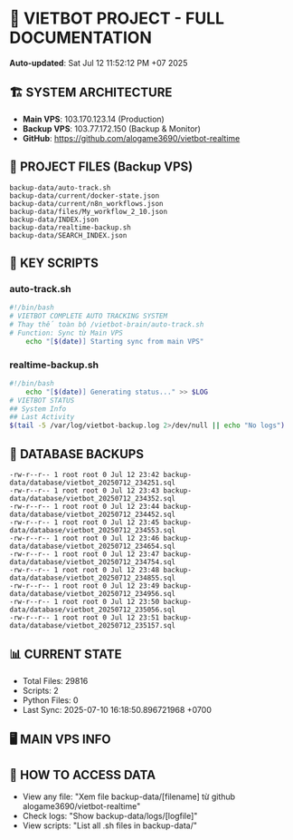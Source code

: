 # 🤖 VIETBOT PROJECT - FULL DOCUMENTATION
**Auto-updated**: Sat Jul 12 11:52:12 PM +07 2025

## 🏗️ SYSTEM ARCHITECTURE
- **Main VPS**: 103.170.123.14 (Production)
- **Backup VPS**: 103.77.172.150 (Backup & Monitor)
- **GitHub**: https://github.com/alogame3690/vietbot-realtime

## 📁 PROJECT FILES (Backup VPS)
```
backup-data/auto-track.sh
backup-data/current/docker-state.json
backup-data/current/n8n_workflows.json
backup-data/files/My_workflow_2_10.json
backup-data/INDEX.json
backup-data/realtime-backup.sh
backup-data/SEARCH_INDEX.json
```

## 🔧 KEY SCRIPTS
### auto-track.sh
```bash
#!/bin/bash
# VIETBOT COMPLETE AUTO TRACKING SYSTEM
# Thay thế toàn bộ /vietbot-brain/auto-track.sh
# Function: Sync từ Main VPS
    echo "[$(date)] Starting sync from main VPS"
```
### realtime-backup.sh
```bash
#!/bin/bash
    echo "[$(date)] Generating status..." >> $LOG
# VIETBOT STATUS
## System Info
## Last Activity
$(tail -5 /var/log/vietbot-backup.log 2>/dev/null || echo "No logs")
```

## 💾 DATABASE BACKUPS
```
-rw-r--r-- 1 root root 0 Jul 12 23:42 backup-data/database/vietbot_20250712_234251.sql
-rw-r--r-- 1 root root 0 Jul 12 23:43 backup-data/database/vietbot_20250712_234352.sql
-rw-r--r-- 1 root root 0 Jul 12 23:44 backup-data/database/vietbot_20250712_234452.sql
-rw-r--r-- 1 root root 0 Jul 12 23:45 backup-data/database/vietbot_20250712_234553.sql
-rw-r--r-- 1 root root 0 Jul 12 23:46 backup-data/database/vietbot_20250712_234654.sql
-rw-r--r-- 1 root root 0 Jul 12 23:47 backup-data/database/vietbot_20250712_234754.sql
-rw-r--r-- 1 root root 0 Jul 12 23:48 backup-data/database/vietbot_20250712_234855.sql
-rw-r--r-- 1 root root 0 Jul 12 23:49 backup-data/database/vietbot_20250712_234956.sql
-rw-r--r-- 1 root root 0 Jul 12 23:50 backup-data/database/vietbot_20250712_235056.sql
-rw-r--r-- 1 root root 0 Jul 12 23:51 backup-data/database/vietbot_20250712_235157.sql
```

## 📊 CURRENT STATE
- Total Files: 29816
- Scripts: 2
- Python Files: 0
- Last Sync: 2025-07-10 16:18:50.896721968 +0700

## 🖥️ MAIN VPS INFO


## 🚨 HOW TO ACCESS DATA
- View any file: "Xem file backup-data/[filename] từ github alogame3690/vietbot-realtime"
- Check logs: "Show backup-data/logs/[logfile]"
- View scripts: "List all .sh files in backup-data/"
